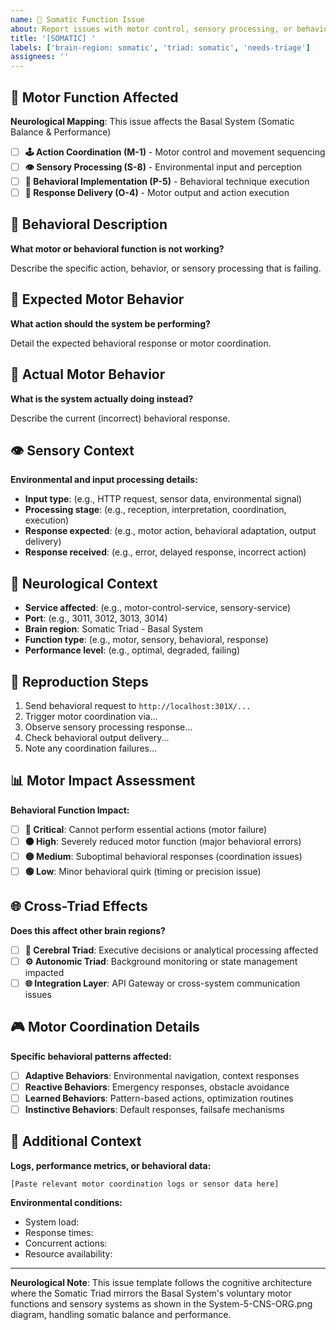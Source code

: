 ```yaml
---
name: 🤖 Somatic Function Issue
about: Report issues with motor control, sensory processing, or behavioral responses
title: '[SOMATIC] '
labels: ['brain-region: somatic', 'triad: somatic', 'needs-triage']
assignees: ''
---
```


## 🤖 Motor Function Affected

**Neurological Mapping**: This issue affects the Basal System (Somatic Balance & Performance)

- [ ] **🕹️ Action Coordination (M-1)** - Motor control and movement sequencing
- [ ] **👁️ Sensory Processing (S-8)** - Environmental input and perception
- [ ] **🧠 Behavioral Implementation (P-5)** - Behavioral technique execution  
- [ ] **📡 Response Delivery (O-4)** - Motor output and action execution

## 🎯 Behavioral Description

**What motor or behavioral function is not working?**

Describe the specific action, behavior, or sensory processing that is failing.

## 🤖 Expected Motor Behavior

**What action should the system be performing?**

Detail the expected behavioral response or motor coordination.

## 🚫 Actual Motor Behavior

**What is the system actually doing instead?**

Describe the current (incorrect) behavioral response.

## 👁️ Sensory Context

**Environmental and input processing details:**
- **Input type**: (e.g., HTTP request, sensor data, environmental signal)
- **Processing stage**: (e.g., reception, interpretation, coordination, execution)
- **Response expected**: (e.g., motor action, behavioral adaptation, output delivery)
- **Response received**: (e.g., error, delayed response, incorrect action)

## 🤖 Neurological Context

- **Service affected**: (e.g., motor-control-service, sensory-service)
- **Port**: (e.g., 3011, 3012, 3013, 3014)
- **Brain region**: Somatic Triad - Basal System
- **Function type**: (e.g., motor, sensory, behavioral, response)
- **Performance level**: (e.g., optimal, degraded, failing)

## 🔄 Reproduction Steps

1. Send behavioral request to `http://localhost:301X/...`
2. Trigger motor coordination via...
3. Observe sensory processing response...
4. Check behavioral output delivery...
5. Note any coordination failures...

## 📊 Motor Impact Assessment

**Behavioral Function Impact:**
- [ ] **🔴 Critical**: Cannot perform essential actions (motor failure)
- [ ] **🟠 High**: Severely reduced motor function (major behavioral errors)
- [ ] **🟡 Medium**: Suboptimal behavioral responses (coordination issues)
- [ ] **🟢 Low**: Minor behavioral quirk (timing or precision issue)

## 🌐 Cross-Triad Effects

**Does this affect other brain regions?**
- [ ] **🧠 Cerebral Triad**: Executive decisions or analytical processing affected
- [ ] **⚙️ Autonomic Triad**: Background monitoring or state management impacted
- [ ] **🌐 Integration Layer**: API Gateway or cross-system communication issues

## 🎮 Motor Coordination Details

**Specific behavioral patterns affected:**
- [ ] **Adaptive Behaviors**: Environmental navigation, context responses
- [ ] **Reactive Behaviors**: Emergency responses, obstacle avoidance  
- [ ] **Learned Behaviors**: Pattern-based actions, optimization routines
- [ ] **Instinctive Behaviors**: Default responses, failsafe mechanisms

## 📝 Additional Context

**Logs, performance metrics, or behavioral data:**

```
[Paste relevant motor coordination logs or sensor data here]
```

**Environmental conditions:**
- System load:
- Response times:
- Concurrent actions:
- Resource availability:

---

**Neurological Note**: This issue template follows the cognitive architecture where the Somatic Triad mirrors the Basal System's voluntary motor functions and sensory systems as shown in the System-5-CNS-ORG.png diagram, handling somatic balance and performance.